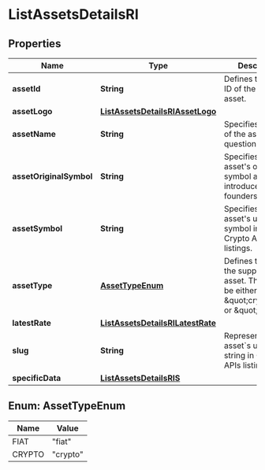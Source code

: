

# ListAssetsDetailsRI


## Properties

Name | Type | Description | Notes
------------ | ------------- | ------------- | -------------
**assetId** | **String** | Defines the unique ID of the specific asset. | 
**assetLogo** | [**ListAssetsDetailsRIAssetLogo**](ListAssetsDetailsRIAssetLogo.md) |  | 
**assetName** | **String** | Specifies the name of the asset in question. | 
**assetOriginalSymbol** | **String** | Specifies the asset&#39;s original symbol as introduced by its founders. | 
**assetSymbol** | **String** | Specifies the asset&#39;s unique symbol in the Crypto APIs listings. | 
**assetType** | [**AssetTypeEnum**](#AssetTypeEnum) | Defines the type of the supported asset. This could be either \&quot;crypto\&quot; or \&quot;fiat\&quot;. | 
**latestRate** | [**ListAssetsDetailsRILatestRate**](ListAssetsDetailsRILatestRate.md) |  | 
**slug** | **String** | Represents the asset&#x60;s unique slug string in Crypto APIs listings. |  [optional]
**specificData** | [**ListAssetsDetailsRIS**](ListAssetsDetailsRIS.md) |  | 



## Enum: AssetTypeEnum

Name | Value
---- | -----
FIAT | &quot;fiat&quot;
CRYPTO | &quot;crypto&quot;



